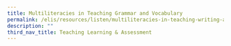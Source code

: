 ```yaml
---
title: Multiliteracies in Teaching Grammar and Vocabulary
permalink: /elis/resources/listen/multiliteracies-in-teaching-writing-and-vocabulary/
description: ""
third_nav_title: Teaching Learning & Assessment
---
```



